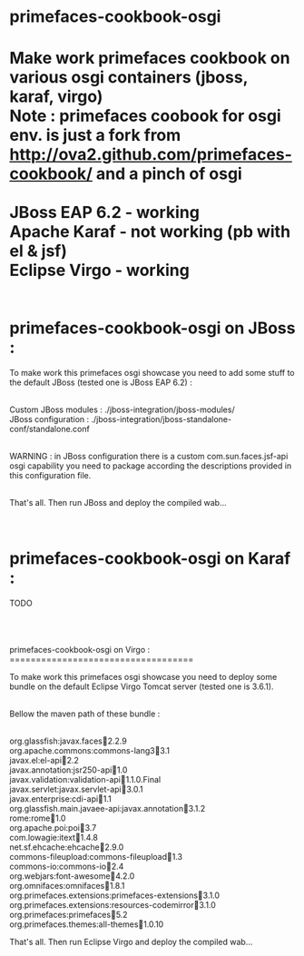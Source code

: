 primefaces-cookbook-osgi
========================

Make work primefaces cookbook on various osgi containers (jboss, karaf, virgo) <br/>
Note : primefaces coobook for osgi env. is just a fork from http://ova2.github.com/primefaces-cookbook/ and a pinch of osgi<br/>
<br/>
JBoss EAP 6.2 - working <br/>
Apache Karaf  - not working (pb with el & jsf)<br/>
Eclipse Virgo - working <br/>
<br/>
<br/>
primefaces-cookbook-osgi on JBoss :
===================================

To make work this primefaces osgi showcase you need to add some stuff to the default JBoss (tested one is JBoss EAP 6.2) :<br/><br/>

Custom JBoss modules : ./jboss-integration/jboss-modules/ <br/>
JBoss configuration  : ./jboss-integration/jboss-standalone-conf/standalone.conf <br/><br/>

WARNING : in JBoss configuration there is a custom com.sun.faces.jsf-api osgi capability you need to package according the descriptions provided in this configuration file.<br/><br/>

That's all. Then run JBoss and deploy the compiled wab...<br/>
<br/>
<br/>

primefaces-cookbook-osgi on Karaf :
===================================

TODO<br/><br/>

<br/>
<br/>
primefaces-cookbook-osgi on Virgo :
===================================

To make work this primefaces osgi showcase you need to deploy some bundle on the default Eclipse Virgo Tomcat server (tested one is 3.6.1).<br/><br/>

Bellow the maven path of these bundle :<br/><br/>

org.glassfish:javax.faces:jar:2.2.9<br/>
org.apache.commons:commons-lang3:jar:3.1<br/>
javax.el:el-api:jar:2.2<br/>
javax.annotation:jsr250-api:jar:1.0<br/>
javax.validation:validation-api:jar:1.1.0.Final<br/>
javax.servlet:javax.servlet-api:jar:3.0.1<br/>
javax.enterprise:cdi-api:jar:1.1<br/>
org.glassfish.main.javaee-api:javax.annotation:jar:3.1.2<br/>
rome:rome:jar:1.0<br/>
org.apache.poi:poi:jar:3.7<br/>
com.lowagie:itext:jar:1.4.8<br/>
net.sf.ehcache:ehcache:jar:2.9.0<br/>
commons-fileupload:commons-fileupload:jar:1.3<br/>
commons-io:commons-io:jar:2.4<br/>
org.webjars:font-awesome:jar:4.2.0<br/>
org.omnifaces:omnifaces:jar:1.8.1<br/>
org.primefaces.extensions:primefaces-extensions:jar:3.1.0<br/>
org.primefaces.extensions:resources-codemirror:jar:3.1.0<br/>
org.primefaces:primefaces:jar:5.2<br/>
org.primefaces.themes:all-themes:jar:1.0.10<br/>

That's all. Then run Eclipse Virgo and deploy the compiled wab...<br/>
<br/>
<br/>
